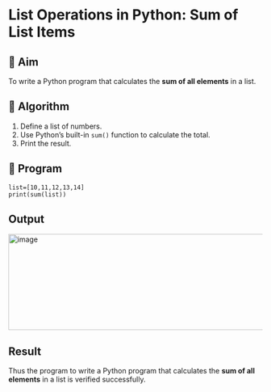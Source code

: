 # List Operations in Python: Sum of List Items

## 🎯 Aim
To write a Python program that calculates the **sum of all elements** in a list.

## 🧠 Algorithm
1. Define a list of numbers.
2. Use Python’s built-in `sum()` function to calculate the total.
3. Print the result.

## 🧾 Program

```
list=[10,11,12,13,14]
print(sum(list))
```

## Output
<img width="1186" height="190" alt="image" src="https://github.com/user-attachments/assets/abb52faa-c0a9-47cf-a8b0-cc8cfdd22cca" />

## Result
Thus the program to write a Python program that calculates the **sum of all elements** in a list is verified successfully.
